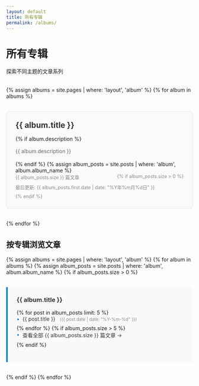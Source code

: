 ```yaml
---
layout: default
title: 所有专辑
permalink: /albums/
---
```


# 所有专辑

探索不同主题的文章系列

<div class="albums-grid">
  {% assign albums = site.pages | where: 'layout', 'album' %}
  {% for album in albums %}
    <div class="album-card">
      <h2><a href="{{ album.url }}">{{ album.title }}</a></h2>
      {% if album.description %}
        <p class="album-description">{{ album.description }}</p>
      {% endif %}
      {% assign album_posts = site.posts | where: 'album', album.album_name %}
      <div class="album-meta">
        <span class="post-count">{{ album_posts.size }} 篇文章</span>
        {% if album_posts.size > 0 %}
          <span class="last-updated">最后更新: {{ album_posts.first.date | date: "%Y年%m月%d日" }}</span>
        {% endif %}
      </div>
    </div>
  {% endfor %}
</div>

## 按专辑浏览文章

{% assign albums = site.pages | where: 'layout', 'album' %}
{% for album in albums %}
  {% assign album_posts = site.posts | where: 'album', album.album_name %}
  {% if album_posts.size > 0 %}
    <div class="album-section">
      <h3><a href="{{ album.url }}">{{ album.title }}</a></h3>
      <ul class="album-posts-list">
        {% for post in album_posts limit: 5 %}
          <li><a href="{{ post.url }}">{{ post.title }}</a> <small>({{ post.date | date: "%Y-%m-%d" }})</small></li>
        {% endfor %}
        {% if album_posts.size > 5 %}
          <li><a href="{{ album.url }}">查看全部 {{ album_posts.size }} 篇文章 →</a></li>
        {% endif %}
      </ul>
    </div>
  {% endif %}
{% endfor %}

<style>
.albums-grid {
  display: grid;
  grid-template-columns: repeat(auto-fit, minmax(300px, 1fr));
  gap: 2rem;
  margin: 2rem 0;
}

.album-card {
  border: 1px solid #e1e1e1;
  border-radius: 8px;
  padding: 1.5rem;
  background: #fafafa;
  transition: box-shadow 0.3s ease;
}

.album-card:hover {
  box-shadow: 0 4px 12px rgba(0,0,0,0.1);
}

.album-card h2 {
  margin-top: 0;
  margin-bottom: 1rem;
}

.album-card h2 a {
  text-decoration: none;
  color: #333;
}

.album-card h2 a:hover {
  color: #007acc;
}

.album-description {
  color: #666;
  line-height: 1.5;
  margin-bottom: 1rem;
}

.album-meta {
  font-size: 0.9em;
  color: #888;
  display: flex;
  justify-content: space-between;
  flex-wrap: wrap;
  gap: 0.5rem;
}

.album-section {
  margin: 2rem 0;
  padding: 1.5rem;
  border-left: 4px solid #007acc;
  background: #f9f9f9;
}

.album-section h3 {
  margin-top: 0;
  margin-bottom: 1rem;
}

.album-section h3 a {
  text-decoration: none;
  color: #333;
}

.album-section h3 a:hover {
  color: #007acc;
}

.album-posts-list {
  list-style: none;
  padding: 0;
}

.album-posts-list li {
  margin-bottom: 0.5rem;
  padding-left: 1rem;
  position: relative;
}

.album-posts-list li:before {
  content: "•";
  color: #007acc;
  position: absolute;
  left: 0;
}

.album-posts-list a {
  text-decoration: none;
  color: #333;
}

.album-posts-list a:hover {
  color: #007acc;
  text-decoration: underline;
}

.album-posts-list small {
  color: #888;
  margin-left: 0.5rem;
}
</style>
